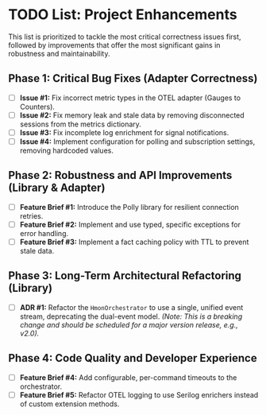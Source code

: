 # TODO List: Project Enhancements

This list is prioritized to tackle the most critical correctness issues first, followed by improvements that offer the most significant gains in robustness and maintainability.

## Phase 1: Critical Bug Fixes (Adapter Correctness)

- [ ] **Issue #1:** Fix incorrect metric types in the OTEL adapter (Gauges to Counters).
- [ ] **Issue #2:** Fix memory leak and stale data by removing disconnected sessions from the metrics dictionary.
- [ ] **Issue #3:** Fix incomplete log enrichment for signal notifications.
- [ ] **Issue #4:** Implement configuration for polling and subscription settings, removing hardcoded values.

## Phase 2: Robustness and API Improvements (Library & Adapter)

- [ ] **Feature Brief #1:** Introduce the Polly library for resilient connection retries.
- [ ] **Feature Brief #2:** Implement and use typed, specific exceptions for error handling.
- [ ] **Feature Brief #3:** Implement a fact caching policy with TTL to prevent stale data.

## Phase 3: Long-Term Architectural Refactoring (Library)

- [ ] **ADR #1:** Refactor the `HmonOrchestrator` to use a single, unified event stream, deprecating the dual-event model. *(Note: This is a breaking change and should be scheduled for a major version release, e.g., v2.0).*

## Phase 4: Code Quality and Developer Experience

- [ ] **Feature Brief #4:** Add configurable, per-command timeouts to the orchestrator.
- [ ] **Feature Brief #5:** Refactor OTEL logging to use Serilog enrichers instead of custom extension methods.
